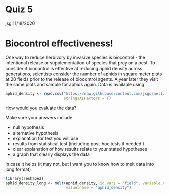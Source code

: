 Quiz 5
================
jsg
11/18/2020

# Biocontrol effectiveness\!

One way to reduce herbivory by invasive species is biocontrol - the
intentional release or supplementation of species that prey on a pest.
To consider if biocontrol is effective at reducing aphid density across
generations, scientists consider the number of aphids in square meter
plots at 20 fields prior to the release of biocontrol agents. A year
later they visit the same plots and sample for aphids again. Data is
available using

``` r
aphid_density <- read.csv("https://raw.githubusercontent.com/jsgosnell/CUNY-BioStats/master/datasets/aphid_density.csv",
                          stringsAsFactors = T)
```

How would you evaluate the data?

Make sure your answers include

  - null hypothesis
  - alternative hypothesis
  - explanation for test you will use
  - results from statistical test (including post-hoc tests if needed\!)
  - clear explanation of how results relate to your stated hypotheses
  - a graph that clearly displays the data

In case it helps (it may not, but I want you to know how to melt data
into long format)

``` r
library(reshape2)
aphid_density_long <- melt(aphid_density, id.vars = "field", variable.name = "before_after",
                           value.name = "aphid_density")
```
